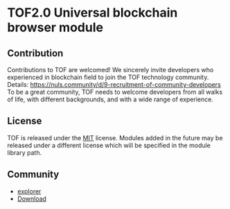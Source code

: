 # TOF2.0 Universal blockchain browser module

## Contribution

Contributions to TOF are welcomed! We sincerely invite developers who experienced in blockchain field to join the TOF technology community. Details: https://nuls.community/d/9-recruitment-of-community-developers To be a great community, TOF needs to welcome developers from all walks of life, with different backgrounds, and with a wide range of experience.

## License

TOF is released under the [MIT](http://opensource.org/licenses/MIT) license.
Modules added in the future may be released under a different license which will be specified in the module library path.

## Community


- [explorer](http://scan.tofchain.com)
- [Download](https://www.ipfspro.pro/)



